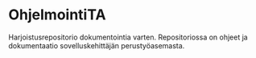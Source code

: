 # OhjelmointiTA
Harjoistusrepositorio dokumentointia varten. Repositoriossa on ohjeet ja dokumentaatio sovelluskehittäjän perustyöasemasta.
